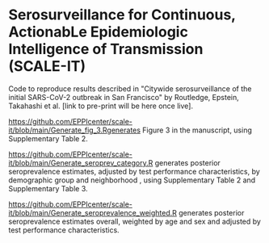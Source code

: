 # Serosurveillance for Continuous, ActionabLe Epidemiologic Intelligence of Transmission (SCALE-IT)

Code to reproduce results described in "Citywide serosurveillance of the initial SARS-CoV-2 outbreak in San Francisco" by Routledge, Epstein, Takahashi et al. [link to pre-print will be here once live].
   
https://github.com/EPPIcenter/scale-it/blob/main/Generate_fig_3.Rgenerates Figure 3 in the manuscript, using Supplementary Table 2.
 
https://github.com/EPPIcenter/scale-it/blob/main/Generate_seroprev_category.R generates posterior seroprevalence estimates, adjusted by test performance characteristics, by demographic group and neighborhood , using Supplementary Table 2 and Supplementary Table 3.
 
https://github.com/EPPIcenter/scale-it/blob/main/Generate_seroprevalence_weighted.R generates posterior seroprevalence estimates overall, weighted by age and sex and adjusted by test performance characteristics.
